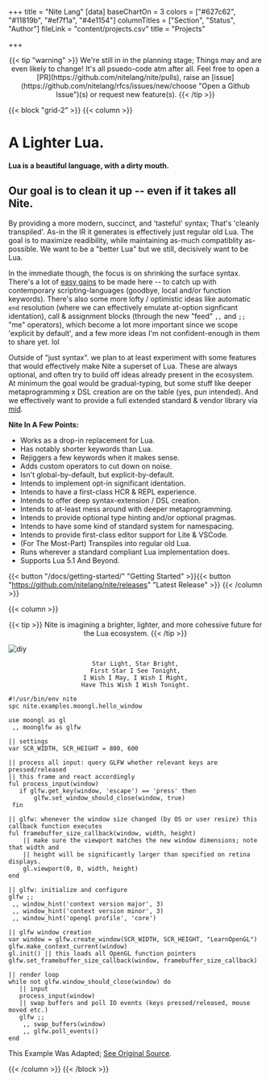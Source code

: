 +++
title = "Nite Lang"
[data]
baseChartOn = 3
colors = ["#627c62", "#11819b", "#ef7f1a", "#4e1154"]
columnTitles = ["Section", "Status", "Author"]
fileLink = "content/projects.csv"
title = "Projects"

+++
<center>
{{< tip "warning" >}}
We're still in in the planning stage; Things may and are even likely to change! It's all psuedo-code atm after all.
Feel free to open a [PR](https://github.com/nitelang/nite/pulls), raise an [issue](https://github.com/nitelang/rfcs/issues/new/choose "Open a Github Issue")(s) or request new feature(s). {{< /tip >}}
</center>

{{< block "grid-2" >}}
{{< column >}}

# A **Light**er Lua.
#### Lua is a beautiful language, with a dirty mouth.
## Our goal is to clean it up -- even if it takes all Nite.
By providing a more modern, succinct, and 'tasteful' syntax; That's 'cleanly transpiled'.
As-in the IR it generates is effectively just regular old Lua. The goal is to maximize
readibility, while maintaining as-much compatiblity as-possible. We want to be a 
"better Lua" but we still, decisively want to be Lua.

In the immediate though, the focus is on shrinking the surface syntax. There's a lot of 
[easy gains]() to be made here -- to catch up with contemporary scripting-languages 
(goodbye, local and/or function keywords). There's also some more lofty / optimistic 
ideas like automatic `end` resolution (where we can effectively emulate at-option 
signficant identation), call & assignment blocks (through the new "feed" `,,` and `;;` 
"me" operators), which become a lot more important since we scope 'explicit by default',
and a few more ideas I'm not confident-enough in them to share yet. lol

Outside of "just syntax". we plan to at least experiment with some features that would
effectively make Nite a superset of Lua. These are always optional, and often try to build 
off ideas already present in the ecosystem. At minimum the goal would be gradual-typing,
but some stuff like deeper metaprogramming x DSL creation are on the table (yes, pun intended).
And we effectively want to provide a full extended standard & vendor library via [mid](https://github.com/nitelang/mid).

**Nite In A Few Points:**
- Works as a drop-in replacement for Lua.
- Has notably shorter keywords than Lua.
- Rejiggers a few keywords when it makes sense.
- Adds custom operators to cut down on noise.
- Isn't global-by-default, but explicit-by-default.
- Intends to implement opt-in significant identation.
- Intends to have a first-class HCR & REPL experience.
- Intends to offer deep syntax-extension / DSL creation.
- Intends to at-least mess around with deeper metaprogramming.
- Intends to provide optional type hinting and/or optional pragmas.
- Intends to have some kind of standard system for  namespacing.
- Intends to provide first-class editor support for Lite & VSCode.
- (For The Most-Part) Transpiles into regular old Lua.
- Runs wherever a standard compliant Lua implementation does.
- Supports Lua 5.1 And Beyond.

{{< button "/docs/getting-started/" "Getting Started" >}}{{< button "https://github.com/nitelang/nite/releases" "Latest Release" >}}
{{< /column >}}

{{< column >}}


<center>
{{< tip >}}
Nite is imagining a brighter, lighter, and more cohessive future for the Lua ecosystem.
{{< /tip >}}
</center>


![diy](/images/bulb.jpg)

<center>

```
Star Light, Star Bright,
First Star I See Tonight,
I Wish I May, I Wish I Might,
Have This Wish I Wish Tonight.
```
</center>


```nite
#!/usr/bin/env nite
spc nite.examples.moongl.hello_window

use moongl as gl
 ,, moonglfw as glfw

|| settings
var SCR_WIDTH, SCR_HEIGHT = 800, 600

|| process all input: query GLFW whether relevant keys are pressed/released
|| this frame and react accordingly
ful process_input(window)
   if glfw.get_key(window, 'escape') == 'press' then
       glfw.set_window_should_close(window, true)
 fin

|| glfw: whenever the window size changed (by OS or user resize) this callback function executes
ful framebuffer_size_callback(window, width, height)
    || make sure the viewport matches the new window dimensions; note that width and 
    || height will be significantly larger than specified on retina displays.
    gl.viewport(0, 0, width, height)
end

|| glfw: initialize and configure
glfw ;;
 ,, window_hint('context version major', 3)
 ,, window_hint('context version minor', 3)
 ,, window_hint('opengl profile', 'core')

|| glfw window creation
var window = glfw.create_window(SCR_WIDTH, SCR_HEIGHT, "LearnOpenGL")
glfw.make_context_current(window)
gl.init() || this loads all OpenGL function pointers
glfw.set_framebuffer_size_callback(window, framebuffer_size_callback)

|| render loop
while not glfw.window_should_close(window) do
   || input
   process_input(window)
   || swap buffers and poll IO events (keys pressed/released, mouse moved etc.)
   glfw ;;
    ,, swap_buffers(window)
    ,, glfw.poll_events()
end
```

This Example Was Adapted; [See Original Source](https://github.com/stetre/moongl/blob/master/examples/learnopengl/1.getting_started/1.1.hello_window.lua).

{{< /column >}}
{{< /block >}}
